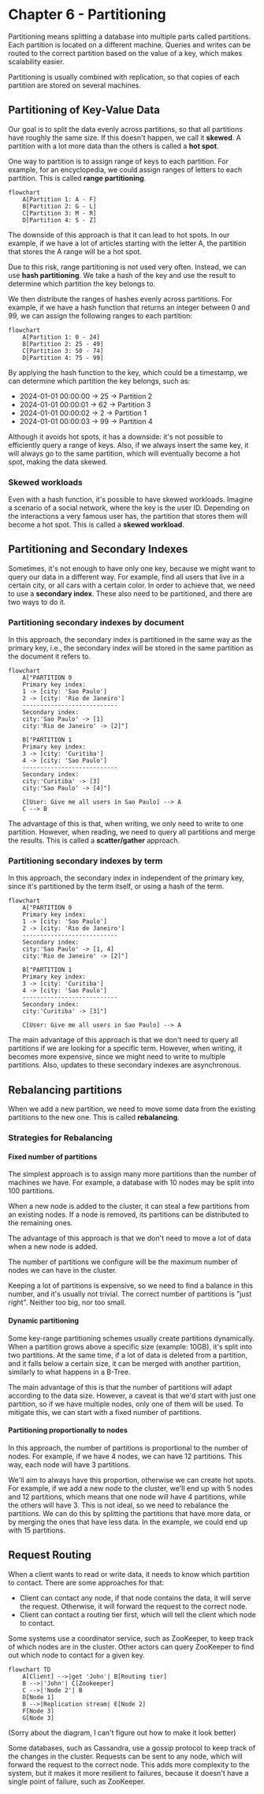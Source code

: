 # Chapter 6 - Partitioning

Partitioning means splitting a database into multiple parts called partitions. Each partition is located on a different
machine. Queries and writes can be routed to the correct partition based on the value of a key, which makes scalability
easier.

Partitioning is usually combined with replication, so that copies of each partition are stored on several machines.

## Partitioning of Key-Value Data

Our goal is to split the data evenly across partitions, so that all partitions have roughly the same size. If this 
doesn't happen, we call it **skewed**. A partition with a lot more data than the others is called a **hot spot**.

One way to partition is to assign range of keys to each partition. For example, for an encyclopedia, we could assign
ranges of letters to each partition. This is called **range partitioning**.

```mermaid
flowchart 
    A[Partition 1: A - F]
    B[Partition 2: G - L]
    C[Partition 3: M - R]
    D[Partition 4: S - Z]
```

The downside of this approach is that it can lead to hot spots. In our example, if we have a lot of articles starting
with the letter A, the partition that stores the A range will be a hot spot.

Due to this risk, range partitioning is not used very often. Instead, we can use **hash partitioning**. We take a
hash of the key and use the result to determine which partition the key belongs to.

We then distribute the ranges of hashes evenly across partitions. For example, if we have a hash function that returns
an integer between 0 and 99, we can assign the following ranges to each partition:

```mermaid
flowchart 
    A[Partition 1: 0 - 24]
    B[Partition 2: 25 - 49]
    C[Partition 3: 50 - 74]
    D[Partition 4: 75 - 99]
```

By applying the hash function to the key, which could be a timestamp, we can determine which partition the key belongs,
such as:
- 2024-01-01 00:00:00 -> 25 -> Partition 2
- 2024-01-01 00:00:01 -> 62 -> Partition 3
- 2024-01-01 00:00:02 -> 2 -> Partition 1
- 2024-01-01 00:00:03 -> 99 -> Partition 4

Although it avoids hot spots, it has a downside: it's not possible to efficiently query a range of keys. Also, if we
always insert the same key, it will always go to the same partition, which will eventually become a hot spot, making
the data skewed.

### Skewed workloads

Even with a hash function, it's possible to have skewed workloads. Imagine a scenario of a social network, where the key
is the user ID. Depending on the interactions a very famous user has, the partition that stores them will become a hot
spot. This is called a **skewed workload**.

## Partitioning and Secondary Indexes

Sometimes, it's not enough to have only one key, because we might want to query our data in a different way. For example,
find all users that live in a certain city, or all cars with a certain color. In order to achieve that, we need to
use a **secondary index**. These also need to be partitioned, and there are two ways to do it.

### Partitioning secondary indexes by document

In this approach, the secondary index is partitioned in the same way as the primary key, i.e., the secondary index will
be stored in the same partition as the document it refers to.

```mermaid
flowchart 
    A["PARTITION 0 
    Primary key index:
    1 -> [city: 'Sao Paulo']
    2 -> [city: 'Rio de Janeiro']
    ---------------------------
    Secondary index:
    city:'Sao Paulo' -> [1]
    city:'Rio de Janeiro' -> [2]"]
    
    B["PARTITION 1 
    Primary key index:
    3 -> [city: 'Curitiba']
    4 -> [city: 'Sao Paulo']
    ---------------------------
    Secondary index:
    city:'Curitiba' -> [3]
    city:'Sao Paulo' -> [4]"]
    
    C[User: Give me all users in Sao Paulo] --> A
    C --> B
```

The advantage of this is that, when writing, we only need to write to one partition. However, when reading, we need to
query all partitions and merge the results. This is called a **scatter/gather** approach.

### Partitioning secondary indexes by term

In this approach, the secondary index in independent of the primary key, since it's partitioned by the term itself, or
using a hash of the term.

```mermaid
flowchart 
    A["PARTITION 0 
    Primary key index:
    1 -> [city: 'Sao Paulo']
    2 -> [city: 'Rio de Janeiro']
    ---------------------------
    Secondary index:
    city:'Sao Paulo' -> [1, 4]
    city:'Rio de Janeiro' -> [2]"]
    
    B["PARTITION 1 
    Primary key index:
    3 -> [city: 'Curitiba']
    4 -> [city: 'Sao Paulo']
    ---------------------------
    Secondary index:
    city:'Curitiba' -> [3]"]
    
    C[User: Give me all users in Sao Paulo] --> A
```

The main advantage of this approach is that we don't need to query all partitions if we are looking for a specific term.
However, when writing, it becomes more expensive, since we might need to write to multiple partitions. Also, updates to
these secondary indexes are asynchronous.

## Rebalancing partitions

When we add a new partition, we need to move some data from the existing partitions to the new one. This is called
**rebalancing**.

### Strategies for Rebalancing

#### Fixed number of partitions

The simplest approach is to assign many more partitions than the number of machines we have. For example, a database
with 10 nodes may be split into 100 partitions.

When a new node is added to the cluster, it can steal a few partitions from an existing nodes. If a node is removed,
its partitions can be distributed to the remaining ones.

The advantage of this approach is that we don't need to move a lot of data when a new node is added.

The number of partitions we configure will be the maximum number of nodes we can have in the cluster.

Keeping a lot of partitions is expensive, so we need to find a balance in this number, and it's usually not trivial.
The correct number of partitions is "just right". Neither too big, nor too small.

#### Dynamic partitioning

Some key-range partitioning schemes usually create partitions dynamically. When a partition grows above a specific
size (example: 10GB), it's split into two partitions. At the same time, if a lot of data is deleted from a partition,
and it falls below a certain size, it can be merged with another partition, similarly to what happens in a B-Tree.

The main advantage of this is that the number of partitions will adapt according to the data size. However, a caveat
is that we'd start with just one partition, so if we have multiple nodes, only one of them will be used. To mitigate
this, we can start with a fixed number of partitions.

#### Partitioning proportionally to nodes

In this approach, the number of partitions is proportional to the number of nodes. For example, if we have 4 nodes, we
can have 12 partitions. This way, each  node  will have 3 partitions.

We'll aim to always have this proportion, otherwise we can create hot spots. For example, if we add a new node  to the
cluster, we'll end up with 5 nodes and 12 partitions, which means that one node will have 4 partitions, while the others
will have 3. This is not ideal, so we need to rebalance the partitions. We can do this by splitting the partitions that
have more data, or by merging the ones that have less data. In the example, we could end up with 15 partitions.

## Request Routing

When a client wants to read or write data, it needs to know which partition to contact. There are some approaches for
that:
- Client can contact any node, if that node contains the data, it will serve the request. Otherwise, it will forward
the request to the correct node.
- Client can contact a routing tier first, which will tell the client which node to contact.

Some systems use a coordinator service, such as ZooKeeper, to keep track of which nodes are in the cluster. Other actors
can query ZooKeeper to find out which node to contact for a given key.

```mermaid
flowchart TD
    A[Client] -->|get 'John'| B[Routing tier]
    B -->|'John'| C[Zookeeper]
    C -->|'Node 2'| B
    D[Node 1]
    B -->|Replication stream| E[Node 2]
    F[Node 3]
    G[Node 3]
```
(Sorry about the diagram, I can't figure out how to make it look better)

Some databases, such as Cassandra, use a gossip protocol to keep track of the changes in the cluster. Requests can be 
sent to any node, which will forward the request to the correct node. This adds more complexity to the system, but it
makes it more resilient to failures, because it doesn't have a single point of failure, such as ZooKeeper.